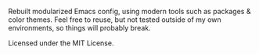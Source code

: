 Rebuilt modularized Emacs config, using modern tools such as packages
& color themes. Feel free to reuse, but not tested outside of my own
environments, so things will probably break.

Licensed under the MIT License.
